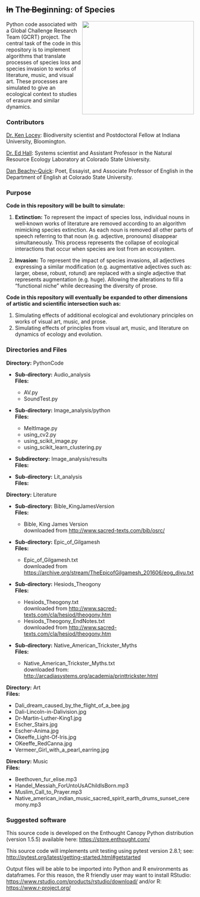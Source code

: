 ~~In~~ Th~~e Beg~~inning: of Species
-----

<img src="https://upload.wikimedia.org/wikipedia/commons/d/dd/Pencil_eraser.jpg" align="right" width="300" height="250"/>

Python code associated with a Global Challenge Research Team (GCRT) project.The central task of the code in this repository is to implement algorithms that translate processes of species loss and species invasion to works of literature, music, and visual art.
These processes are simulated to give an ecological context to studies of erasure and similar dynamics.

### Contributors
[Dr. Ken Locey](http://kenlocey.weecology.org/): Biodiversity scientist and Postdoctoral Fellow at Indiana University, Bloomington.

[Dr. Ed Hall](http://www.nrel.colostate.edu/hall-lab/): Systems scientist and Assistant Professor in the Natural Resource Ecology Laboratory at Colorado State University.

[Dan Beachy-Quick](https://english.colostate.edu/author/dbeach/): Poet, Essayist, and Associate Professor of English in the Department of English at Colorado State University.

### Purpose  

**Code in this repository will be built to simulate:**

1. **Extinction:** To represent the impact of species loss, individual nouns in well‐known works of literature are removed according to an algorithm mimicking species extinction. As each noun is removed all other parts of speech referring to that noun (e.g. adjective, pronouns) disappear simultaneously. This process represents the collapse of ecological interactions that occur when species are lost from an ecosystem.2. **Invasion:** To represent the impact of species invasions, all adjectives expressing a similar modification (e.g. augmentative adjectives such as: larger, obese, robust, rotund) are replaced with a single adjective that represents augmentation (e.g. huge). Allowing the alterations to fill a “functional niche” while decreasing the diversity of prose.**Code in this repository will eventually be expanded to other dimensions of artistic and scientific intersection such as:**

1. Simulating effects of additional ecological and evolutionary principles on works of visual art, music, and prose.
2. Simulating effects of principles from visual art, music, and literature on dynamics of ecology and evolution.

### Directories and Files

**Directory:** PythonCode  

* **Sub-directory:** Audio\_analysis  
**Files:**

  * AV.py
  * SoundTest.py

* **Sub-directory:** Image\_analysis/python  
**Files:**

  * MeltImage.py
  * using\_cv2.py
  * using\_scikit\_image.py
  * using\_scikit\_learn\_clustering.py

* **Subdirectory:** Image_analysis/results  
**Files:**

* **Sub-directory:** Lit\_analysis  
**Files:**

**Directory:** Literature

* **Sub-directory:** Bible\_KingJamesVersion  
**Files:**  

  * Bible, King James Version  
downloaded from http://www.sacred-texts.com/bib/osrc/

* **Sub-directory:** Epic\_of\_Gilgamesh  
**Files:** 

  * Epic\_of\_Gilgamesh.txt  
downloaded from https://archive.org/stream/TheEpicofGilgamesh_201606/eog_djvu.txt

* **Sub-directory:** Hesiods\_Theogony  
**Files:** 

  * Hesiods\_Theogony.txt  
downloaded from http://www.sacred-texts.com/cla/hesiod/theogony.htm
  * Hesiods\_Theogony\_EndNotes.txt  
downloaded from http://www.sacred-texts.com/cla/hesiod/theogony.htm

* **Sub-directory:** Native\_American\_Trickster\_Myths  
**Files:** 

  * Native\_American\_Trickster\_Myths.txt  
downloaded from: http://arcadiasystems.org/academia/printtrickster.html

**Directory:** Art  
**Files:**

* Dali\_dream\_caused\_by\_the\_flight\_of\_a\_bee.jpg
* Dali-Lincoln-in-Dalivision.jpg
* Dr-Martin-Luther-King1.jpg
* Escher\_Stairs.jpg
* Escher-Anima.jpg
* Okeeffe\_Light-Of-Iris.jpg
* OKeeffe\_RedCanna.jpg
* Vermeer\_Girl\_with\_a\_pearl\_earring.jpg

**Directory:** Music  
**Files:**

* Beethoven\_fur\_elise.mp3
* Handel\_Messiah\_ForUntoUsAChildIsBorn.mp3
* Muslim\_Call\_to\_Prayer.mp3
* Native\_american\_indian\_music\_sacred\_spirit\_earth\_drums\_sunset\_ceremony.mp3


### Suggested software

This source code is developed on the Enthought Canopy Python distribution (version 1.5.5) available here: https://store.enthought.com/

This source code will implements unit testing using pytest version 2.8.1; see: http://pytest.org/latest/getting-started.html#getstarted

Output files will be able to be imported into Python and R environments as dataframes. For this reason, the R friendly user may want to install RStudio: https://www.rstudio.com/products/rstudio/download/ and/or R: https://www.r-project.org/